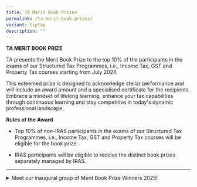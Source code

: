 ```yaml
---
title: TA Merit Book Prizes
permalink: /ta-merit-book-prizes/
variant: tiptap
description: ""
---
```

<p><strong>TA MERIT BOOK PRIZE</strong>
</p>
<p>TA presents the Merit Book Prize to the top 10% of the participants in
the exams of our Structured Tax Programmes, i.e., Income Tax, GST and Property
Tax courses starting from July 2024.</p>
<p></p>
<p>This esteemed prize is designed to acknowledge stellar performance and
will include an award amount and a specialised certificate for the recipients.
Embrace a mindset of lifelong learning, enhance your tax capabilities through
continuous learning and stay competitive in today's dynamic professional
landscape.</p>
<p></p>
<p><strong>Rules of the Award</strong>
</p>
<ul data-tight="true" class="tight">
<li>
<p>Top 10% of non-IRAS participants in the exams of our Structured Tax Programmes,
i.e., Income Tax, GST and Property Tax courses will be eligible for the
book prize.</p>
</li>
<li>
<p>IRAS participants will be eligible to receive the distinct book prizes
separately managed by IRAS.&nbsp;</p>
</li>
</ul>
<hr>
<div data-type="detailGroup" class="isomer-accordion-group isomer-accordion isomer-accordion-white">
<details class="isomer-details">
<summary>Meet our inaugural group of Merit Book Prize Winners 2025!</summary>
<div data-type="detailsContent" class="isomer-details-content">
<p></p>
<div class="isomer-image-wrapper">
<img style="width: 100%" height="auto" width="100%" alt="" src="/images/2025 Merit Book Prize Winners/Book_Prize_Winners_page_0003.jpg">
</div>
<p></p>
<div class="isomer-image-wrapper">
<img style="width: 100%" height="auto" width="100%" alt="" src="/images/2025 Merit Book Prize Winners/Book_Prize_Winners_page_0004.jpg">
</div>
<p></p>
<div class="isomer-image-wrapper">
<img style="width: 100%" height="auto" width="100%" alt="" src="/images/2025 Merit Book Prize Winners/Book_Prize_Winners_page_0001.jpg">
</div>
<p></p>
<div class="isomer-image-wrapper">
<img style="width: 100%" height="auto" width="100%" alt="" src="/images/2025 Merit Book Prize Winners/Book_Prize_Winners_page_0002.jpg">
</div>
<p></p>
<div class="isomer-image-wrapper">
<img style="width: 100%" height="auto" width="100%" alt="" src="/images/2025 Merit Book Prize Winners/Book_Prize_Winners_page_0005.jpg">
</div>
<p></p>
<div class="isomer-image-wrapper">
<img style="width: 100%" height="auto" width="100%" alt="" src="/images/2025 Merit Book Prize Winners/Book_Prize_Winners_page_0006.jpg">
</div>
<p></p>
<div class="isomer-image-wrapper">
<img style="width: 100%" height="auto" width="100%" alt="" src="/images/2025 Merit Book Prize Winners/Book_Prize_Winners_Income_Tax_L2_page_0002.jpg">
</div>
<p></p>
<div class="isomer-image-wrapper">
<img style="width: 100%" height="auto" width="100%" alt="" src="/images/2025 Merit Book Prize Winners/Book_Prize_Winners_Income_Tax_L2_page_0001.jpg">
</div>
<p></p>
<div class="isomer-image-wrapper">
<img style="width: 100%" height="auto" width="100%" alt="" src="/images/2025 Merit Book Prize Winners/Book_Prize_Winners_Income_Tax_L2_page_0003.jpg">
</div>
<p></p>
<div class="isomer-image-wrapper">
<img style="width: 100%" height="auto" width="100%" alt="" src="/images/2025 Merit Book Prize Winners/Book_Prize_Winners_Income_Tax_L2_page_0004.jpg">
</div>
<p></p>
<div class="isomer-image-wrapper">
<img style="width: 100%" height="auto" width="100%" alt="" src="/images/2025 Merit Book Prize Winners/Book_Prize_Winners_Income_Tax_L2_page_0005.jpg">
</div>
<p></p>
<div class="isomer-image-wrapper">
<img style="width: 100%" height="auto" width="100%" alt="" src="/images/2025 Merit Book Prize Winners/Book_Prize_Winners_Property_Tax_L1_page_0001.jpg">
</div>
<p></p>
</div>
</details>
</div>
<p></p>